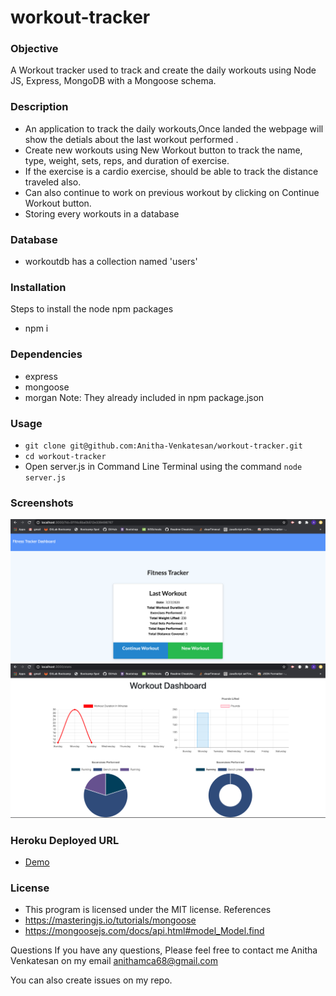 # workout-tracker
### Objective
A Workout tracker used to track and create the daily workouts using Node JS, Express, MongoDB with a Mongoose schema.

### Description

* An application to track the daily workouts,Once landed the webpage will show the detials about the last workout performed . 
* Create new workouts using New Workout button to track the name, type, weight, sets, reps, and duration of exercise.
* If the exercise is a cardio exercise, should be able to track the distance traveled also.
* Can also continue to work on previous workout by clicking on Continue Workout button.
* Storing every workouts in a database

### Database
* workoutdb has a collection named 'users'
### Installation
Steps to install the node npm packages

* npm i
### Dependencies
* express
* mongoose
* morgan
Note: They already included in npm package.json
### Usage
* `git clone git@github.com:Anitha-Venkatesan/workout-tracker.git`
* `cd workout-tracker`
* Open server.js in Command Line Terminal using the command `node server.js`
### Screenshots
![Demo](screenshots/workout.gif)
![Demo](screenshots/stats.gif)

### Heroku Deployed URL
* [Demo]()

### License
* This program is licensed under the MIT license.
References
* https://masteringjs.io/tutorials/mongoose
* https://mongoosejs.com/docs/api.html#model_Model.find

Questions
If you have any questions, Please feel free to contact me Anitha Venkatesan on my email anithamca68@gmail.com

You can also create issues on my repo.


